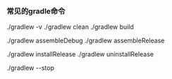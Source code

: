 ### 常见的gradle命令

./gradlew -v
./gradlew clean
./gradlew build

./gradlew assembleDebug
./gradlew assembleRelease

./gradlew installRelease
./gradlew uninstallRelease

./gradlew --stop
